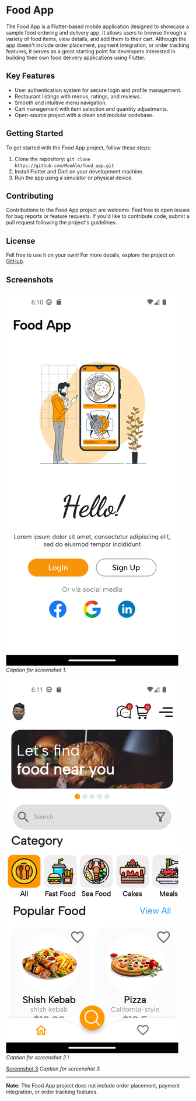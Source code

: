 # Food App

The Food App is a Flutter-based mobile application designed to showcase a sample food ordering and delivery app. It allows users to browse through a variety of food items, view details, and add them to their cart. Although the app doesn't include order placement, payment integration, or order tracking features, it serves as a great starting point for developers interested in building their own food delivery applications using Flutter.

## Key Features

- User authentication system for secure login and profile management.
- Restaurant listings with menus, ratings, and reviews.
- Smooth and intuitive menu navigation.
- Cart management with item selection and quantity adjustments.
- Open-source project with a clean and modular codebase.

## Getting Started

To get started with the Food App project, follow these steps:

1. Clone the repository: `git clone https://github.com/MoeAlm/food_app.git`
2. Install Flutter and Dart on your development machine.
3. Run the app using a simulator or physical device.

## Contributing

Contributions to the Food App project are welcome. Feel free to open issues for bug reports or feature requests. If you'd like to contribute code, submit a pull request following the project's guidelines.

## License

Fell free to use it on your own!
For more details, explore the project on [GitHub](https://github.com/MoeAlm/food_app).

## Screenshots

![Screenshot 1](assets/screenshots/Screenshot_1686240616.png)
*Caption for screenshot 1.*

![Screenshot 2](assets/screenshots/Screenshot_1686240668.png)
*Caption for screenshot 2.*!

[Screenshot 3](assets/screenshots/Screenshot_1686240682.png)
*Caption for screenshot 3.*

---

**Note:** The Food App project does not include order placement, payment integration, or order tracking features.
